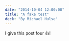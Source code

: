 ```yaml
---
date: "2014-10-04 12:00:00"
title: "A fake test"
deck: "By Michael Hulse"
---
```


I give this post four :+1:!
